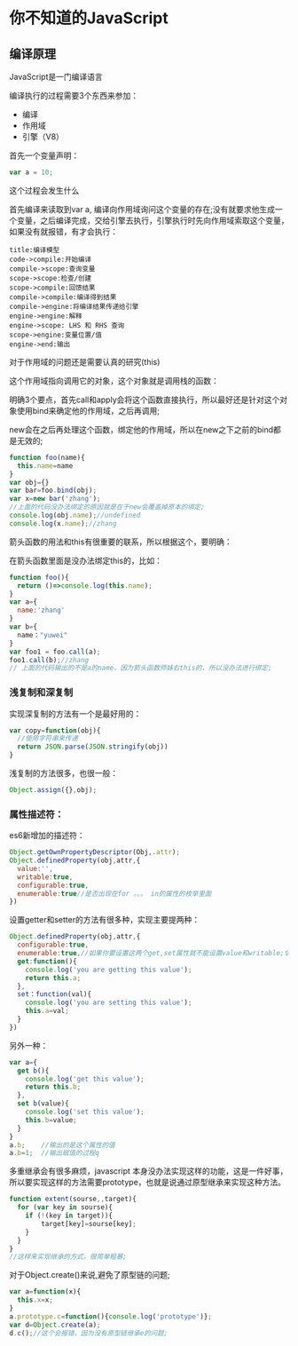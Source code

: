 # 你不知道的JavaScript

## 编译原理

JavaScript是一门编译语言

编译执行的过程需要3个东西来参加：

* 编译
* 作用域
* 引擎（V8）

首先一个变量声明：

```javascript
var a = 10;
```

这个过程会发生什么

首先编译来读取到var a, 编译向作用域询问这个变量的存在;没有就要求他生成一个变量，之后编译完成，交给引擎去执行，引擎执行时先向作用域索取这个变量，如果没有就报错，有才会执行：

```sequence
title:编译模型
code->compile:开始编译
compile->scope:查询变量
scope->scope:检查/创建
scope->compile:回馈结果
compile->compile:编译得到结果
compile->engine:将编译结果传递给引擎
engine->engine:解释
engine->scope: LHS 和 RHS 查询
scope->engine:变量位置/值
engine->end:输出
```

对于作用域的问题还是需要认真的研究(this)

这个作用域指向调用它的对象，这个对象就是调用栈的函数：

明确3个要点，首先call和apply会将这个函数直接执行，所以最好还是针对这个对象使用bind来确定他的作用域，之后再调用;

new会在之后再处理这个函数，绑定他的作用域，所以在new之下之前的bind都是无效的;

```javascript
function foo(name){
  this.name=name
}
var obj={}
var bar=foo.bind(obj);
var x=new bar('zhang');
//上面的代码没办法绑定的原因就是在于new会覆盖掉原本的绑定;
console.log(obj.name);//undefined
console.log(x.name);//zhang
```

箭头函数的用法和this有很重要的联系，所以根据这个，要明确：

在箭头函数里面是没办法绑定this的，比如：

```javascript
function foo(){
  return ()=>console.log(this.name);
}
var a={
  name:'zhang'
}
var b={
  name："yuwei"
}
var foo1 = foo.call(a);
foo1.call(b);//zhang
// 上面的代码输出的不是a的name，因为箭头函数师妹右this的，所以没办法进行绑定;
```

### 浅复制和深复制

实现深复制的方法有一个是最好用的：

```javascript
var copy=function(obj){
  //使用字符串来传递
  return JSON.parse(JSON.stringify(obj))
}
```

浅复制的方法很多，也很一般：

```javascript
Object.assign({},obj);
```

### 属性描述符：

es6新增加的描述符：

```javascript
Object.getOwnPropertyDescriptor(Obj,.attr);
Object.definedProperty(obj,attr,{
  value:'',
  writable:true,
  configurable:true,
  enumerable:true//是否出现在for 。。。 in的属性的枚举里面
})
```

设置getter和setter的方法有很多种，实现主要提两种：

```javascript
Object.definedProperty(obj,attr,{
  configurable:true,
  enumerable:true,//如果你要设置这两个get,set属性就不能设置value和writable;切记住;
  get:function(){
    console.log('you are getting this value');
    return this.a;
  },
  set：function(val){
    console.log('you are setting this value');
    this.a=val;
  }
})
```

另外一种：

```javascript
var a={
  get b(){
    console.log('get this value');
    return this.b;
  },
  set b(value){
    console.log('set this value');
    this.b=value;
  }
}
a.b;	//输出的是这个属性的值
a.b=1;	//输出赋值的过程q
```

多重继承会有很多麻烦，javascript 本身没办法实现这样的功能，这是一件好事，所以要实现这样的方法需要prototype，也就是说通过原型继承来实现这种方法。

```javascript
function extent(sourse,,target){
  for (var key in sourse){
	if (!(key in target)){
		target[key]=sourse[key];
    }
  }
}
//这样来实现继承的方式，很简单粗暴;
```

对于Object.create()来说,避免了原型链的问题;

```javascript
var a=function(x){
  this.x=x;
}
a.prototype.c=function(){console.log('prototype')};
var d=Object.create(a);
d.c();//这个会报错，因为没有原型链继承e的问题;
```

